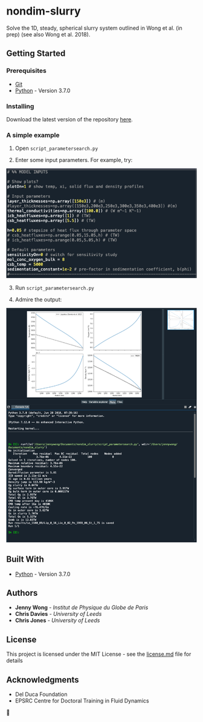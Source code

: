 # nondim-slurry

Solve the 1D, steady, spherical slurry system outlined in Wong et al.
(in prep) (see also Wong et al. 2018).

## Getting Started

### Prerequisites
- [Git](https://git-scm.com)
- [Python](https://www.python.org/) - Version 3.7.0

### Installing

Download the latest version of the repository [here](https://github.com/jnywong/nondim-slurry).

### A simple example

1. Open `script_parametersearch.py`

2. Enter some input parameters. For example, try:

![alt text](docs/simple_example.png "Simple example")

3. Run `script_parametersearch.py`

4. Admire the output:

![alt text](docs/simple_output.png "Simple output")

## Built With

* [Python](https://www.python.org/) - Version 3.7.0

## Authors

* **Jenny Wong** - *Institut de Physique du Globe de Paris*
* **Chris Davies** - *University of Leeds*
* **Chris Jones** - *University of Leeds*

## License

This project is licensed under the MIT License - see the [license.md](license.md) file for details

## Acknowledgments

* Del Duca Foundation
* EPSRC Centre for Doctoral Training in Fluid Dynamics


:tada:
